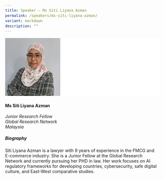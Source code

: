 ```yaml
---
title: Speaker – Ms Siti Liyana Azman
permalink: /speakers/ms-siti-liyana-azman/
variant: markdown
description: ""
---
```

![](/images/2024%20speakers/liyana.png)
#### **Ms Siti Liyana Azman**

*Junior Research Fellow <br>
Global Research Network<br>Malaysia*

##### **Biography**
Siti Liyana Azman is a lawyer with 9 years of experience in the FMCG and E-commerce industry. She is a Junior Fellow at the Global Research Network and currently pursuing her PHD in law. Her work focuses on AI regulatory frameworks for developing countries, cybersecurity, safe digital culture, and East-West comparative studies.
